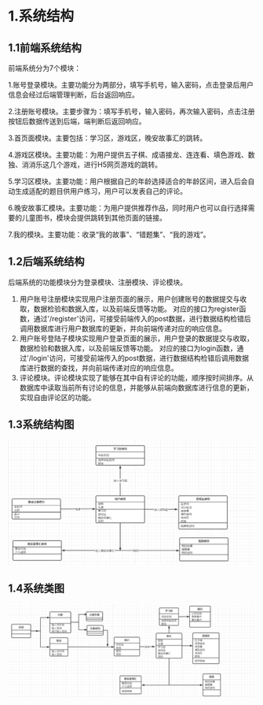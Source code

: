 # 1.系统结构

## 1.1前端系统结构

前端系统分为7个模块：

1.账号登录模块。主要功能分为两部分，填写手机号，输入密码，点击登录后用户信息会经过后端管理判断，后台返回响应。

2.注册账号模块。主要步骤为：填写手机号，输入密码，再次输入密码，点击注册按钮后数据传送到后端，端判断后返回响应。

3.首页面模块。主要包括：学习区，游戏区，晚安故事汇的跳转。

4.游戏区模块。主要功能：为用户提供五子棋、成语接龙、连连看、填色游戏、数独、消消乐这几个游戏，进行H5网页游戏的跳转。

5.学习区模块。主要功能：用户根据自己的年龄选择适合的年龄区间，进入后会自动生成适配的题目供用户练习，用户可以发表自己的评论。

6.晚安故事汇模块。主要功能：为用户提供推荐作品，同时用户也可以自行选择需要的儿童图书，模块会提供跳转到其他页面的链接。

7.我的模块。主要功能：收录“我的故事”、“错题集”、“我的游戏”。

## 1.2后端系统结构

后端系统的功能模块分为登录模块、注册模块、评论模块。

1. 用户账号注册模块实现用户注册页面的展示，用户创建账号的数据提交与收取，数据检验和数据入库，以及前端反馈等功能。 对应的接口为register函数，通过'/register'访问，可接受前端传入的post数据，进行数据结构检错后调用数据库进行用户数据库的更新，并向前端传递对应的响应信息。
2. 用户账号登陆子模块实现用户登录页面的展示，用户登录的数据提交与收取，数据检验和数据入库，以及前端反馈等功能。 对应的接口为login函数，通过'/login'访问，可接受前端传入的post数据，进行数据结构检错后调用数据库进行数据的查找，并向前端传递对应的响应信息。
3. 评论模块。评论模块实现了能够在其中自有评论的功能，顺序按时间排序。从数据库中读取当前所有讨论的信息，并能够从前端向数据库进行信息的更新，实现自由评论区的功能。

## 1.3系统结构图

![](image\系统结构图.png)

## 1.4系统类图

![](image\UML.png)